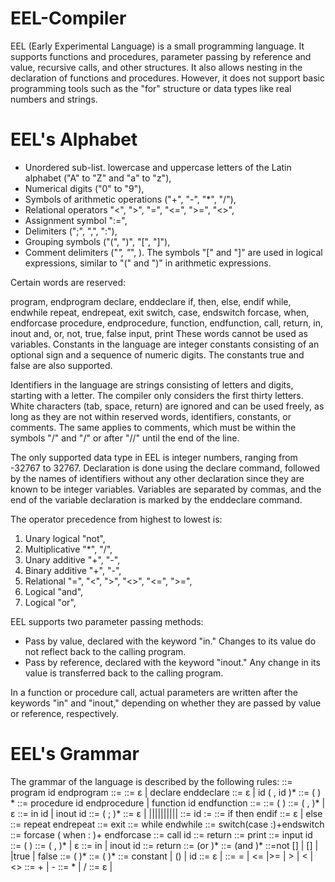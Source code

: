 # EEL-Compiler

EEL (Early Experimental Language) is a small programming language. It supports functions and procedures, parameter passing by reference and value, recursive calls, and other structures. It also allows nesting in the declaration of functions and procedures. However, it does not support basic programming tools such as the "for" structure or data types like real numbers and strings.

# EEL's Alphabet

* Unordered sub-list. lowercase and uppercase letters of the Latin alphabet ("A" to "Z" and "a" to "z"),
* Numerical digits ("0" to "9"),
* Symbols of arithmetic operations ("+", "-", "*", "/"),
* Relational operators "<", ">", "=", "<=", ">=", "<>",
* Assignment symbol ":=",
* Delimiters (";", ",", ":"),
* Grouping symbols ("(", ")", "[", "]"),
* Comment delimiters ("*", "*", \).
The symbols "[" and "]" are used in logical expressions, similar to "(" and ")" in arithmetic expressions.

Certain words are reserved:

program, endprogram
declare, enddeclare
if, then, else, endif
while, endwhile
repeat, endrepeat, exit
switch, case, endswitch
forcase, when, endforcase
procedure, endprocedure, function, endfunction, call, return, in, inout
and, or, not, true, false
input, print
These words cannot be used as variables. Constants in the language are integer constants consisting of an optional sign and a sequence of numeric digits. The constants true and false are also supported.

Identifiers in the language are strings consisting of letters and digits, starting with a letter. The compiler only considers the first thirty letters. White characters (tab, space, return) are ignored and can be used freely, as long as they are not within reserved words, identifiers, constants, or comments. The same applies to comments, which must be within the symbols "/" and "/" or after "//" until the end of the line.

The only supported data type in EEL is integer numbers, ranging from -32767 to 32767. Declaration is done using the declare command, followed by the names of identifiers without any other declaration since they are known to be integer variables. Variables are separated by commas, and the end of the variable declaration is marked by the enddeclare command.

The operator precedence from highest to lowest is:

1. Unary logical "not", <br />
2. Multiplicative "*", "/", <br />
3. Unary additive "+", "-", <br />
4. Binary additive "+", "-", <br />
5. Relational "=", "<", ">", "<>", "<=", ">=", <br />
6. Logical "and", <br />
7. Logical "or", <br />

EEL supports two parameter passing methods:

* Pass by value, declared with the keyword "in." Changes to its value do not reflect back to the calling program.
* Pass by reference, declared with the keyword "inout." Any change in its value is transferred back to the calling program.

In a function or procedure call, actual parameters are written after the keywords "in" and "inout," depending on whether they are passed by value or reference, respectively.

# EEL's Grammar

The grammar of the language is described by the following rules:
<program>	 ::= program id<block> endprogram
<block>		::=<declarations><subprograms><statements>
<declarations>	::= ε | declare<varlist> enddeclare
<varlist>	::= ε | id ( , id )*
<subprograms>	::= (<procorfunc> ) *
<procorfunc>	::= procedure id<procorfuncbody> endprocedure | function id <procorfuncbody>endfunction
<procorfuncbody>	::=<formalpars><block>
<formalpars>	::= ( <formalparlist>)
<formalparlist>	::= <formalparitem>( ,<formalparitem> )* | ε
<formalparitem>	::= in id | inout id
<statements>	::= <statement>( ;<statement> )*
<statement>	::= ε | <assignment-stat>|<if-stat>|<while-stat>|<repeat-stat>|<exit-stat>|<switch-stat>|<forcase-stat>|<call-stat>|<return-stat>|<input-stat>|<print-stat>
<assignment-stat>	::= id := <expression>
<if-stat>	::= if<condition> then<statements><elsepart> endif
<elsepart>	::= ε | else<statements>
<repeat-stat>	::= repeat <statements>endrepeat
<exit-stat>	::= exit
<while-stat>	::= while <condition><statements>endwhile
<switch-stat>	::= switch<expression>(case <expression>:<statements>)+endswitch
<forcase-stat>	::= forcase ( when <condition>: <statements>)+ endforcase
<call-stat>	::= call id <actualpars>
<return-stat>	::= return <expression>
<print-stat>	::= print <expression>
<input-statt> 	::= input id
<actualpars>	::= ( <actualparlist>)
<actualparlis>	::= <actualparitem> ( , <actualparitem> )* | ε
<actualparitemm> 	::= in <expression> | inout id
<return-statt> 	::= return<expression>
<condition>	::= <boolterm>(or <boolterm>)*
<boolterm> 	::= <boolfactor> (and <boolfactor>)*
<boolfactorr> 	::=not [<conditionn>] | [<conditionn>] | <expressionn> <relational-oper> <expression> |true | false
<expression>	::= <optional-sign> <term> ( <add-operr> <term>)*
<term> 		::= <factor> (<mul-oper> <factor>)*
<factor>	::= constant | (<expression>) | id <idtail>
<idtail>		 ::= ε | <actualpars>
<relational-oper>	 ::= = | <= |>= | > | < | <>
<add-oper> 	::= + | -
<mul-oper> 	::= * | /
<optional-sign> 	::= ε | <add-oper>

